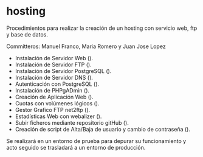 # hosting
Procedimientos para realizar la creación de un hosting con servicio web, ftp y base de datos.

Committeros: Manuel Franco, Maria Romero y Juan Jose Lopez

- Instalación de Servidor Web ().
- Instalación de Servidor FTP ().
- Instalación de Servidor PostgreSQL ().
- Instalación de Servidor DNS ().
- Autenticación con PostgreSQL ().
- Instalación de PHPgADmin ().
- Creación de Aplicación Web ().
- Cuotas con volúmenes lógicos ().
- Gestor Grafico FTP net2ftp ().
- Estadísticas Web con webalizer ().
- Subir ficheros mediante repositorio gitHub ().
- Creación de script de Alta/Baja de usuario y cambio de contraseña ().


Se realizará en un entorno de prueba para depurar su funcionamiento y acto seguido se trasladará a un entorno de producción.
